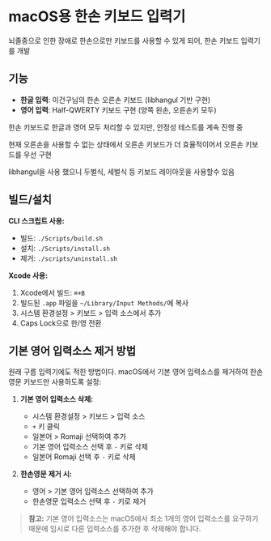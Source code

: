 # macOS용 한손 키보드 입력기

뇌졸중으로 인한 장애로 한손으로만 키보드를 사용할 수 있게 되어, 한손 키보드 입력기를 개발

## 기능

- **한글 입력**: 이건구님의 한손 오른손 키보드 (libhangul 기반 구현) 
- **영어 입력**: Half-QWERTY 키보드 구현 (양쪽 왼손, 오른손키 모두)

한손 키보드로 한글과 영어 모두 처리할 수 있지만, 안정성 테스트를 계속 진행 중

현재 오른손을 사용할 수 없는 상태에서 오른손 키보드가 더 효율적이어서 오른손 키보드를 우선 구현

libhangul을 사용 했으니 두벌식, 세벌식 등 키보드 레이아웃을 사용할수 있음


## 빌드/설치

**CLI 스크립트 사용:**
- 빌드: `./Scripts/build.sh`
- 설치: `./Scripts/install.sh`
- 제거: `./scripts/uninstall.sh`


**Xcode 사용:**
1. Xcode에서 빌드: `⌘+B`
2. 빌드된 `.app` 파일을 `~/Library/Input Methods/`에 복사
3. 시스템 환경설정 > 키보드 > 입력 소스에서 추가
4. Caps Lock으로 한/영 전환

## 기본 영어 입력소스 제거 방법
원래 구름 입력기에도 적힌 방법이다.
macOS에서 기본 영어 입력소스를 제거하여 한손 영문 키보드만 사용하도록 설정:

1. **기본 영어 입력소스 삭제:**
   - 시스템 환경설정 > 키보드 > 입력 소스
   - `+` 키 클릭
   - 일본어 > Romaji 선택하여 추가
   - 기본 영어 입력소스 선택 후 `-` 키로 삭제
   - 일본어 Romaji 선택 후 `-` 키로 삭제

2. **한손영문 제거 시:**
   - 영어 > 기본 영어 입력소스 선택하여 추가
   - 한손영문 입력소스 선택 후 `-` 키로 제거

> **참고:** 기본 영어 입력소스는 macOS에서 최소 1개의 영어 입력소스를 요구하기 때문에 임시로 다른 입력소스를 추가한 후 삭제해야 합니다.